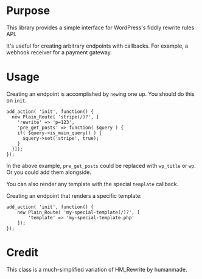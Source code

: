 Purpose
===

This library provides a simple interface for WordPress's fiddly rewrite rules API.

It's useful for creating arbitrary endpoints with callbacks. For example, a webhook receiver for a payment gateway.

Usage
===

Creating an endpoint is accomplished by `new`ing one up. You should do this on `init`.

```
add_action( 'init', function() {
  new Plain_Route( 'stripe(/)?', [
    'rewrite' => 'p=123',
    'pre_get_posts' => function( $query ) {
    if( $query->is_main_query() ) {
      $query->set('stripe', true);
    }
  }]);
});
```

In the above example, `pre_get_posts` could be replaced with `wp_title` or `wp`. Or you could add them alongside.

You can also render any template with the special `template` callback.

Creating an endpoint that renders a specific template:

```
add_action( 'init', function() {
 	new Plain_Route( 'my-special-template(/)?', [
 		'template' => 'my-special-template.php'
 	]);
});
```


Credit
===

This class is a much-simplified variation of HM_Rewrite by humanmade.
